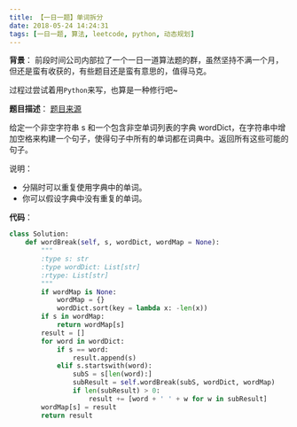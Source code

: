```yaml
---
title: 【一日一题】单词拆分
date: 2018-05-24 14:24:31
tags: [一日一题, 算法, leetcode, python, 动态规划]
---
```

**背景**：
前段时间公司内部拉了一个一日一道算法题的群，虽然坚持不满一个月，但还是蛮有收获的，有些题目还是蛮有意思的，值得马克。

过程过尝试着用`Python`来写，也算是一种修行吧~

**题目描述**：
[题目来源](https://leetcode-cn.com/problems/word-break-ii/description/)

给定一个非空字符串 s 和一个包含非空单词列表的字典 wordDict，在字符串中增加空格来构建一个句子，使得句子中所有的单词都在词典中。返回所有这些可能的句子。

说明：
- 分隔时可以重复使用字典中的单词。
- 你可以假设字典中没有重复的单词。

**代码**：
```python
class Solution:
    def wordBreak(self, s, wordDict, wordMap = None):
        """
        :type s: str
        :type wordDict: List[str]
        :rtype: List[str]
        """
        if wordMap is None:
            wordMap = {}
            wordDict.sort(key = lambda x: -len(x))
        if s in wordMap: 
            return wordMap[s]
        result = []
        for word in wordDict:
            if s == word:
                result.append(s)
            elif s.startswith(word):
                subS = s[len(word):]
                subResult = self.wordBreak(subS, wordDict, wordMap)
                if len(subResult) > 0:
                    result += [word + ' ' + w for w in subResult] 
        wordMap[s] = result
        return result
```